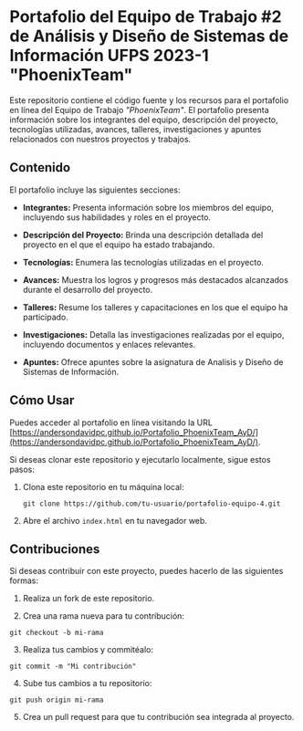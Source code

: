 # Portafolio del Equipo de Trabajo #2 de Análisis y Diseño de Sistemas de Información UFPS 2023-1 "PhoenixTeam"

Este repositorio contiene el código fuente y los recursos para el portafolio en línea del Equipo de Trabajo *"PhoenixTeam"*. El portafolio presenta información sobre los integrantes del equipo, descripción del proyecto, tecnologías utilizadas, avances, talleres, investigaciones y apuntes relacionados con nuestros proyectos y trabajos.


## Contenido

El portafolio incluye las siguientes secciones:

- **Integrantes:** Presenta información sobre los miembros del equipo, incluyendo sus habilidades y roles en el proyecto.

- **Descripción del Proyecto:** Brinda una descripción detallada del proyecto en el que el equipo ha estado trabajando.

- **Tecnologías:** Enumera las tecnologías utilizadas en el proyecto.

- **Avances:** Muestra los logros y progresos más destacados alcanzados durante el desarrollo del proyecto.

- **Talleres:** Resume los talleres y capacitaciones en los que el equipo ha participado.

- **Investigaciones:** Detalla las investigaciones realizadas por el equipo, incluyendo documentos y enlaces relevantes.

- **Apuntes:** Ofrece apuntes sobre la asignatura de Analisis y Diseño de Sistemas de Información.

## Cómo Usar

Puedes acceder al portafolio en línea visitando la URL [https://andersondavidpc.github.io/Portafolio_PhoenixTeam_AyD/](https://andersondavidpc.github.io/Portafolio_PhoenixTeam_AyD/).

Si deseas clonar este repositorio y ejecutarlo localmente, sigue estos pasos:

1. Clona este repositorio en tu máquina local:

   ```shell
   git clone https://github.com/tu-usuario/portafolio-equipo-4.git
   ````
2. Abre el archivo `index.html` en tu navegador web.

## Contribuciones

Si deseas contribuir con este proyecto, puedes hacerlo de las siguientes formas:

1. Realiza un fork de este repositorio.

2. Crea una rama nueva para tu contribución:

````shell
git checkout -b mi-rama
````

3. Realiza tus cambios y commitéalo:

````shell
git commit -m "Mi contribución"
````

4. Sube tus cambios a tu repositorio:

````shell
git push origin mi-rama
````

5. Crea un pull request para que tu contribución sea integrada al proyecto.
